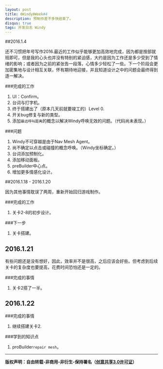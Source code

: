 ```yaml
---
layout: post
title: 《Windy》Week#4
description: 预制作差不多快结束了。
disqus: true
tags: 开发日志 Windy
---
```

##2016.1.4

还不习惯把年号写作2016.最近的工作似乎能够更加高效地完成，因为都是按部就班即可，但是我的心头也并没有特别的紧迫感，大约是因为工作还是多少受到了情绪的影响；或者因为之前的紧张告一段落，心情多少轻松了一些。下一个阶段会更加密集地与设计相互关联，怀有期待地迎接，并且知道设计之中的问题会最终得到逐一解决。

###完成的工作

1. UI：Confirm。
2. 台词与打字机。
3. 终于搭建出了（原本几天前就要竣工的）Level 0.
4. 开关bug修复与新的类型。
5. 添加`最远呼叫距离`的概念以解决Windy呼唤无效的问题。（代码尚未表现。）


###问题

1. Windy不可穿越是由于Nav Mesh Agent。
2. 尚不确定以点击或碰撞的概念呼唤。（Windy坐标确定。）
3. 台词添加预制化。
4. 添加移动面板。
5. preBuilder中心点。
6. 增加更多情感化设计。

##2016.1.18 - 2016.1.20

因为其他事情耽误了两周，重新开始回归游戏制作。

###完成的工作

1. 关卡2-8的初步设计。

###下一步

1. 关卡搭建。

## 2016.1.21

有些问题还是没有想好，因此，效率并不是很高，之后应该会好些。但考虑到后续关卡的复杂度也要提高，花费时间恐怕还是一定的。
 
###完成的事情

1. 关卡2搭了一半。

## 2016.1.22

###完成的事情

1. 继续搭建关卡2.

###学到的知识点

1. proBuilder`repair mesh`。









---
**版权声明：自由转载-非商用-非衍生-保持署名（[创意共享3.0许可证](https://creativecommons.org/licenses/by-nc-nd/3.0/deed.zh)）**